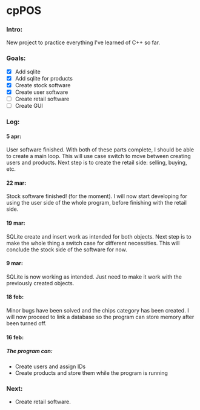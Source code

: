 # cpPOS


### Intro:
New project to practice everything I've learned of C++ so far.

### Goals:
- [x] Add sqlite
- [x] Add sqlite for products
- [x] Create stock software
- [x] Create user software
- [ ] Create retail software
- [ ] Create GUI

### Log:
#### 5 apr:
User software finished.
With both of these parts complete, I should be able to create a main loop.
This will use case switch to move between creating users and products.
Next step is to create the retail side: selling, buying, etc.

#### 22 mar:
Stock software finished! (for the moment). 
I will now start developing for using the user side of the whole program,
before finishing with the retail side.

#### 19 mar:
SQLite create and insert work as intended for both objects. 
Next step is to make the whole thing a switch case for different necessities.
This will conclude the stock side of the software for now.

#### 9 mar:
SQLite is now working as intended. Just need to make it work with the previously created objects.

#### 18 feb:
Minor bugs have been solved and the chips category has been created.
I will now proceed to link a database so the program can store memory after been turned off.

#### 16 feb:
##### The program can:
- Create users and assign IDs
- Create products and store them while the program is running

### Next:
- Create retail software.

